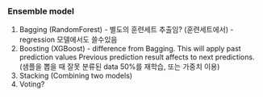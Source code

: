 
### Ensemble model

1) Bagging (RandomForest) - 별도의 훈련세트 추출임? (훈련세트에서) - regression 모델에서도 쓸수있음
2) Boosting (XGBoost) - difference from Bagging. This will apply past prediction values
                        Previous prediction result affects to next predictions.
                        (샘플을 뽑을 때 잘못 분류된 data 50%를 재학습, 또는 가중치 이용)
4) Stacking (Combining two models)
5) Voting?
